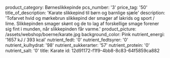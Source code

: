 product_category: Børneslikkepinde
pcs_number: '3'
price_tag: '50'
title_of_description: 'Karate slikkepind til børn og barnlige sjæle'
description: 'Tofarvet hvid og mørkebrun slikkepind der smager af lakrids og sport / lime. Slikkepinden smager skønt og de to lag af forskellige smage forener sig fint i munden, når slikkepinden får varme.'
product_picture: /assets/webshop/boerne/karate.jpg
background_color: Pink
nutrient_energi: '1657 kJ / 393 kcal'
nutrient_fedt: '0'
nutrient_fedtsyrer: '0'
nutrient_kulhydrat: '98'
nutrient_sukkerarter: '57'
nutrient_protein: '0'
nutrient_salt: '0'
title: Karate
id: 12d91172-f1f9-4bb8-8c83-64f5859ca882
